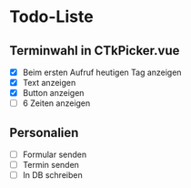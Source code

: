 # Todo-Liste
## Terminwahl in CTkPicker.vue
- [X] Beim ersten Aufruf heutigen Tag anzeigen
- [X] Text anzeigen
- [X] Button anzeigen
- [ ] 6 Zeiten anzeigen
## Personalien
- [ ] Formular senden
- [ ] Termin senden
- [ ] In DB schreiben

